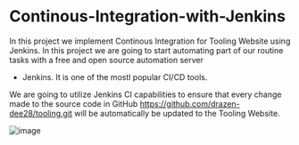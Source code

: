 # Continous-Integration-with-Jenkins


In this project we  implement Continous Integration for Tooling Website using Jenkins.
In this project we are going to start automating part of our routine tasks with a free and open source automation server
- Jenkins. It is one of the mostl popular CI/CD tools.

We are going to utilize Jenkins CI capabilities to  ensure that every change made to the source code
in GitHub https://github.com/drazen-dee28/tooling.git will be automatically be updated to the Tooling
Website.



![image](https://user-images.githubusercontent.com/50416701/127396474-b72aa381-3871-4091-85f9-f595e28c3882.png)

